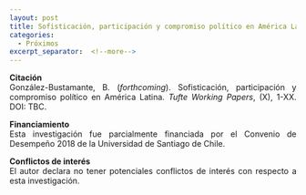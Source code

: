 ```yaml
---
layout: post
title: Sofisticación, participación y compromiso político en América Latina
categories:
  - Próximos
excerpt_separator:  <!--more-->
---
```


<p align=" justify"><b>Citación</b><br />
González-Bustamante, B. (<em>forthcoming</em>). Sofisticación, participación y compromiso político en América Latina. <em>Tufte Working Papers</em>, (X), 1-XX. DOI: TBC.</p>

<p align=" justify"><b>Financiamiento</b><br />
Esta investigación fue parcialmente financiada por el Convenio de Desempeño 2018 de la Universidad de Santiago de Chile.</p>

<p align=" justify"><b>Conflictos de interés</b><br />
El autor declara no tener potenciales conflictos de interés con respecto a esta investigación.</p>
